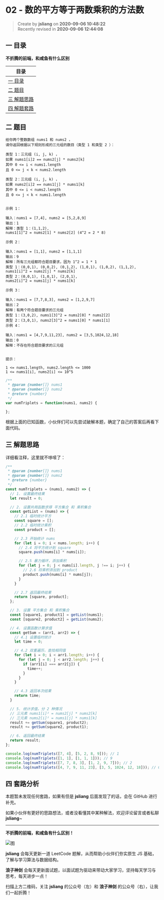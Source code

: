 02 - 数的平方等于两数乘积的方法数
===

> Create by **jsliang** on **2020-09-06 10:48:22**  
> Recently revised in **2020-09-06 12:44:08**

## 一 目录

**不折腾的前端，和咸鱼有什么区别**

| 目录 |
| --- |
| [一 目录](#chapter-one) |
| [二 题目](#chapter-two) |
| [三 解题思路](#chapter-three) |
| [四 解题套路](#chapter-four) |

## 二 题目



```
给你两个整数数组 nums1 和 nums2 ，
请你返回根据以下规则形成的三元组的数目（类型 1 和类型 2 ）：

类型 1：三元组 (i, j, k) ，
如果 nums1[i]2 == nums2[j] * nums2[k]
其中 0 <= i < nums1.length
且 0 <= j < k < nums2.length

类型 2：三元组 (i, j, k) ，
如果 nums2[i]2 == nums1[j] * nums1[k]
其中 0 <= i < nums2.length
且 0 <= j < k < nums1.length
 

示例 1：

输入：nums1 = [7,4], nums2 = [5,2,8,9]
输出：1
解释：类型 1：(1,1,2),
nums1[1]^2 = nums2[1] * nums2[2] (4^2 = 2 * 8)

示例 2：

输入：nums1 = [1,1], nums2 = [1,1,1]
输出：9
解释：所有三元组都符合题目要求，因为 1^2 = 1 * 1
类型 1：(0,0,1), (0,0,2), (0,1,2), (1,0,1), (1,0,2), (1,1,2),
nums1[i]^2 = nums2[j] * nums2[k]
类型 2：(0,0,1), (1,0,1), (2,0,1),
nums2[i]^2 = nums1[j] * nums1[k]

示例 3：

输入：nums1 = [7,7,8,3], nums2 = [1,2,9,7]
输出：2
解释：有两个符合题目要求的三元组
类型 1：(3,0,2), nums1[3]^2 = nums2[0] * nums2[2]
类型 2：(3,0,1), nums2[3]^2 = nums1[0] * nums1[1]
示例 4：

输入：nums1 = [4,7,9,11,23], nums2 = [3,5,1024,12,18]
输出：0
解释：不存在符合题目要求的三元组
 

提示：

1 <= nums1.length, nums2.length <= 1000
1 <= nums1[i], nums2[i] <= 10^5
```

```js
/**
 * @param {number[]} nums1
 * @param {number[]} nums2
 * @return {number}
 */
var numTriplets = function(nums1, nums2) {

};
```

根据上面的已知函数，小伙伴们可以先尝试破解本题，确定了自己的答案后再看下面代码。

## 三 解题思路



详细看注释，这里就不哆嗦了：

```js
/**
 * @param {number[]} nums1
 * @param {number[]} nums2
 * @return {number}
 */
const numTriplets = (nums1, nums2) => {
  // 1. 设置最终结果
  let result = 0;

  // 2. 设置共用函数求得 平方集合 和 乘积集合
  const getList = (nums) => {
    // 2.1 临时统计平方
    const square = []; 
    // 2.2 临时统计乘积
    const product = [];

    // 2.3 开始统计 nums
    for (let i = 0; i < nums.length; i++) {
      // 2.4 将平方统计到 square
      square.push(nums[i] * nums[i]);

      // 2.5 暴力循环，添加乘积
      for (let j = 0; j < nums[i].length, j !== i; j++) {
        // 2.6 将乘积添加到 product
        product.push(nums[i] * nums[j]);
      }
    }

    // 2.7 返回最终结果
    return [square, product];
  };

  // 3. 设置 平方集合 和 乘积集合
  const [square1, product1] = getList(nums1);
  const [square2, product2] = getList(nums2);

  // 4. 设置函数计算求值
  const getSum = (arr1, arr2) => {
    // 4.1 设置临时统计
    let time = 0;

    // 4.2 双重遍历，查找相同值
    for (let i = 0; i < arr1.length; i++) {
      for (let j = 0; j < arr2.length; j++) {
        if (arr1[i] === arr2[j]) {
          time++;
        }
      }
    }

    // 4.3 返回本次结果
    return time;
  }

  // 5. 统计求值，分 2 种情况
  // 三元素 nums1[i]² = nums2[j] * nums2[k]
  // 三元素 nums2[i]² = nums1[j] * nums1[k]
  result += getSum(square1, product2);
  result += getSum(square2, product1);

  // 6. 返回最终结果
  return result;
};

console.log(numTriplets([7, 4], [5, 2, 8, 9])); // 1
console.log(numTriplets([1, 1], [1, 1, 1])); // 9
console.log(numTriplets([7, 7, 8, 3], [1, 2, 9, 7])); // 2
console.log(numTriplets([4, 7, 9, 11, 23], [3, 5, 1024, 12, 18])); // 0
```

## 四 套路分析



本题暂未发现任何套路，如果有但是 **jsliang** 后面发现了的话，会在 GitHub 进行补充。

如果小伙伴有更好的思路想法，或者没看懂其中某种解法，欢迎评论留言或者私聊 **jsliang**~

---

**不折腾的前端，和咸鱼有什么区别！**

![图](https://github.com/LiangJunrong/document-library/blob/master/public-repertory/img/z-index-small.png?raw=true)

**jsliang** 会每天更新一道 LeetCode 题解，从而帮助小伙伴们夯实原生 JS 基础，了解与学习算法与数据结构。

**浪子神剑** 会每天更新面试题，以面试题为驱动来带动大家学习，坚持每天学习与思考，每天进步一点！

扫描上方二维码，关注 **jsliang** 的公众号（左）和 **浪子神剑** 的公众号（右），让我们一起折腾！

